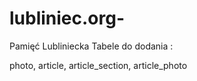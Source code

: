 # lubliniec.org-
Pamięć Lubliniecka
Tabele do dodania :

photo, article, article_section, article_photo